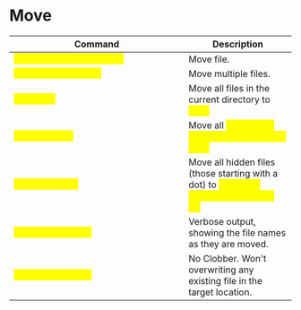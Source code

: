 # Move

<table data-header-hidden data-full-width="true"><thead><tr><th width="296">Command</th><th>Description</th></tr></thead><tbody><tr><td><mark style="color:yellow;"><code>mv [file] /put/file/here</code></td><td>Move file.</td></tr><tr><td><mark style="color:yellow;"><code>mv file1 file2 /dir</code></td><td>Move multiple files.</td></tr><tr><td><mark style="color:yellow;"><code>mv * /dir</code></td><td>Move all files in the current directory to <mark style="color:yellow;"><code>/dir</code>.</td></tr><tr><td><mark style="color:yellow;"><code>mv *.txt /dir</code></td><td>Move all <mark style="color:yellow;"><code>.txt</code> files in the current directory to <mark style="color:yellow;"><code>/dir</code>.</td></tr><tr><td><mark style="color:yellow;"><code>mv .[^.]* /dir</code></td><td>Move all hidden files (those starting with a dot) to <mark style="color:yellow;"><code>/dir</code>. This pattern avoids <mark style="color:yellow;"><code>.</code> and <mark style="color:yellow;"><code>..</code>.</td></tr><tr><td><mark style="color:yellow;"><code>mv -v [file] /dir</code></td><td>Verbose output, showing the file names as they are moved.</td></tr><tr><td><mark style="color:yellow;"><code>mv -n [file] /dir</code></td><td>No Clobber. Won't overwriting any existing file in the target location.</td></tr></tbody></table>
